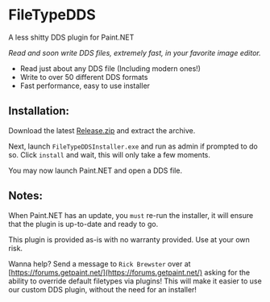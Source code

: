 # FileTypeDDS
A less shitty DDS plugin for Paint.NET

*Read and soon write DDS files, extremely fast, in your favorite image editor.*

- Read just about any DDS file (Including modern ones!)
- Write to over 50 different DDS formats
- Fast performance, easy to use installer

## Installation:

Download the latest [Release.zip](https://github.com/dtzxporter/FileTypeDDS/releases) and extract the archive.

Next, launch `FileTypeDDSInstaller.exe` and run as admin if prompted to do so. Click `install` and wait, this will only take a few moments.

You may now launch Paint.NET and open a DDS file.

## Notes:

When Paint.NET has an update, you `must` re-run the installer, it will ensure that the plugin is up-to-date and ready to go.

This plugin is provided as-is with no warranty provided. Use at your own risk.

Wanna help? Send a message to `Rick Brewster` over at [https://forums.getpaint.net/](https://forums.getpaint.net/) asking for the ability to override default filetypes via plugins! This will make it easier to use our custom DDS plugin, without the need for an installer!